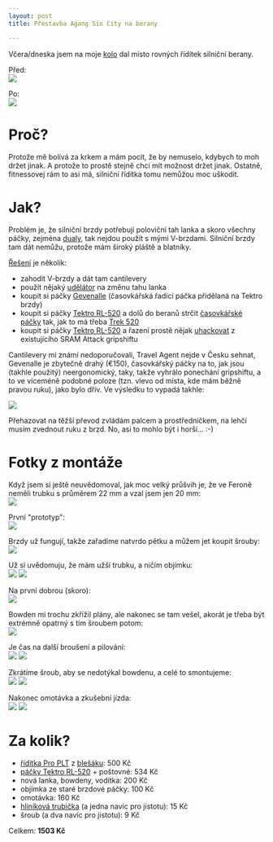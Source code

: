 ```yaml
---
layout: post
title: Přestavba Agang Sin City na berany

---
```


[berany_final_detail]: http://store.lisk.in/tmp/perm/berany_final_detail.jpg
[berany_final_detail_small]: http://store.lisk.in/tmp/perm/berany_final_detail_small.jpg
[berany_final]: http://store.lisk.in/tmp/perm/berany_final.jpg
[berany_final_small]: http://store.lisk.in/tmp/perm/berany_final_small.jpg
[berany_packy1]: http://store.lisk.in/tmp/perm/berany_packy1.jpg
[berany_packy1_small]: http://store.lisk.in/tmp/perm/berany_packy1_small.jpg
[berany_packy2]: http://store.lisk.in/tmp/perm/berany_packy2.jpg
[berany_packy2_small]: http://store.lisk.in/tmp/perm/berany_packy2_small.jpg
[berany_puvodni]: http://store.lisk.in/tmp/perm/berany_puvodni.jpg
[berany_puvodni_small]: http://store.lisk.in/tmp/perm/berany_puvodni_small.jpg
[berany_singlespeed]: http://store.lisk.in/tmp/perm/berany_singlespeed.jpg
[berany_singlespeed_small]: http://store.lisk.in/tmp/perm/berany_singlespeed_small.jpg
[berany_uchyt1]: http://store.lisk.in/tmp/perm/berany_uchyt1.jpg
[berany_uchyt1_small]: http://store.lisk.in/tmp/perm/berany_uchyt1_small.jpg
[berany_uchyt2]: http://store.lisk.in/tmp/perm/berany_uchyt2.jpg
[berany_uchyt2_small]: http://store.lisk.in/tmp/perm/berany_uchyt2_small.jpg
[berany_uchyt3]: http://store.lisk.in/tmp/perm/berany_uchyt3.jpg
[berany_uchyt3_small]: http://store.lisk.in/tmp/perm/berany_uchyt3_small.jpg
[berany_uchyt4]: http://store.lisk.in/tmp/perm/berany_uchyt4.jpg
[berany_uchyt4_small]: http://store.lisk.in/tmp/perm/berany_uchyt4_small.jpg
[berany_uchyt5]: http://store.lisk.in/tmp/perm/berany_uchyt5.jpg
[berany_uchyt5_small]: http://store.lisk.in/tmp/perm/berany_uchyt5_small.jpg
[berany_uchyt6]: http://store.lisk.in/tmp/perm/berany_uchyt6.jpg
[berany_uchyt6_small]: http://store.lisk.in/tmp/perm/berany_uchyt6_small.jpg
[berany_uchyt7]: http://store.lisk.in/tmp/perm/berany_uchyt7.jpg
[berany_uchyt7_small]: http://store.lisk.in/tmp/perm/berany_uchyt7_small.jpg
[berany_uchyt8]: http://store.lisk.in/tmp/perm/berany_uchyt8.jpg
[berany_uchyt8_small]: http://store.lisk.in/tmp/perm/berany_uchyt8_small.jpg

Včera/dneska jsem na moje [kolo][sincity] dal místo rovných řídítek silniční
berany.

Před:  
[![][berany_puvodni_small]][berany_puvodni]

Po:  
[![][berany_final_small]][berany_final]

[sincity]: http://www.agang.eu/2010/city-bike/sincity.htm

# Proč?

Protože mě bolívá za krkem a mám pocit, že by nemuselo, kdybych to moh držet
jinak. A protože to prostě stejně chci mít možnost držet jinak. Ostatně,
fitnessovej rám to asi má, silniční řídítka tomu nemůžou moc uškodit.

# Jak?

Problém je, že silniční brzdy potřebují poloviční tah lanka a skoro všechny
páčky, zejména [dualy][], tak nejdou použít s mými V-brzdami. Silniční brzdy
tam dát nemůžu, protože mám široký pláště a blatníky.

[Řešení][dropvbrake] je několik:

  - zahodit V-brzdy a dát tam cantilevery
  - použít nějaký [udělátor][travelagent] na změnu tahu lanka
  - koupit si páčky [Gevenalle][] (časovkářská řadící páčka přidělaná na
    Tektro brzdy)
  - koupit si páčky [Tektro RL-520][rl520] a dolů do beranů strčit
    [časovkářské páčky][sl-bs77] tak, jak to má třeba [Trek 520][trek520]
  - koupit si páčky [Tektro RL-520][rl520] a řazení prostě nějak
    [uhackovat][rohloff] z existujícího SRAM Attack gripshiftu

Cantilevery mi známí nedoporučovali, Travel Agent nejde v Česku sehnat,
Gevenalle je zbytečně drahý (€150), časovkářský páčky na to, jak jsou (takhle
použitý) neergonomický, taky, takže vyhrálo ponechání gripshiftu, a to ve
víceméně podobné poloze (tzn. vlevo od místa, kde mám běžně pravou ruku), jako
bylo dřív. Ve výsledku to vypadá takhle:

[![][berany_final_detail_small]][berany_final_detail]

Přehazovat na těžší převod zvládám palcem a prostředníčkem, na lehčí musím
zvednout ruku z brzd. No, asi to mohlo být i horší... :-)

[dualy]: http://en.wikipedia.org/wiki/Shimano_Total_Integration
[dropvbrake]: http://www.phred.org/~alex/bikes/brakes.html
[travelagent]: http://problemsolversbike.com/products/travel_agents/
[Gevenalle]: http://gevenalle.com/product-category/shifters/
[sl-bs77]: http://www.jensonusa.com/Shimano-SL-BS77-9-SPEED-Bar-End-Shifters
[trek520]: http://www.trekbikes.com/us/en/bikes/road/touring/520/
[rohloff]: http://cyclingabout.com/rohloff-hubs-with-drop-handlebars/

# Fotky z montáže

Když jsem si ještě neuvědomoval, jak moc velký průšvih je, že ve Feroně neměli
trubku s průměrem 22 mm a vzal jsem jen 20 mm:  
[![][berany_packy1_small]][berany_packy1]

První "prototyp":  
[![][berany_packy2_small]][berany_packy2]

Brzdy už fungují, takže zařadíme natvrdo pětku a můžem jet koupit šrouby:  
[![][berany_singlespeed_small]][berany_singlespeed]

Už si uvědomuju, že mám užší trubku, a ničím objímku:  
[![][berany_uchyt1_small]][berany_uchyt1]
[![][berany_uchyt2_small]][berany_uchyt2]

Na první dobrou (skoro):  
[![][berany_uchyt3_small]][berany_uchyt3]

Bowden mi trochu zkřížil plány, ale nakonec se tam vešel, akorát je třeba být
extrémně opatrný s tím šroubem potom:  
[![][berany_uchyt4_small]][berany_uchyt4]

Je čas na další broušení a pilování:  
[![][berany_uchyt5_small]][berany_uchyt5]
[![][berany_uchyt6_small]][berany_uchyt6]

Zkrátíme šroub, aby se nedotýkal bowdenu, a celé to smontujeme:  
[![][berany_uchyt7_small]][berany_uchyt7]
[![][berany_uchyt8_small]][berany_uchyt8]

Nakonec omotávka a zkušební jízda:  
[![][berany_final_detail_small]][berany_final_detail]
[![][berany_final_small]][berany_final]

# Za kolik?

  - [řídítka Pro PLT][proplt] z [blešáku][blesak]: 500 Kč
  - [páčky Tektro RL-520][rl520] + poštovné: 534 Kč
  - nová lanka, bowdeny, vodítka: 200 Kč
  - objímka ze staré brzdové páčky: 100 Kč
  - omotávka: 160 Kč
  - [hliníková trubička][trubka] (a jedna navíc pro jistotu): 15 Kč
  - šroub (a dva navíc pro jistotu): 9 Kč

[proplt]: http://www.wiggle.com/pro-plt-2014-alloy-road-handlebar/
[blesak]: https://www.facebook.com/events/869841896392719/
[rl520]: http://www.wiggle.com/tektro-rl520-drop-bar-brake-lever/
[trubka]: http://www.ferona.cz/cze/katalog/detail.php?id=25430

Celkem: **1503 Kč**
